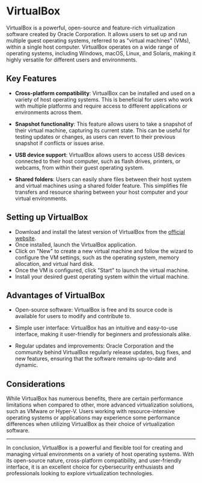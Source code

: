 # VirtualBox

VirtualBox is a powerful, open-source and feature-rich virtualization software created by Oracle Corporation. It allows users to set up and run multiple guest operating systems, referred to as "virtual machines" (VMs), within a single host computer. VirtualBox operates on a wide range of operating systems, including Windows, macOS, Linux, and Solaris, making it highly versatile for different users and environments.

## Key Features

- **Cross-platform compatibility**: VirtualBox can be installed and used on a variety of host operating systems. This is beneficial for users who work with multiple platforms and require access to different applications or environments across them.

- **Snapshot functionality**: This feature allows users to take a snapshot of their virtual machine, capturing its current state. This can be useful for testing updates or changes, as users can revert to their previous snapshot if conflicts or issues arise.

- **USB device support**: VirtualBox allows users to access USB devices connected to their host computer, such as flash drives, printers, or webcams, from within their guest operating system.

- **Shared folders**: Users can easily share files between their host system and virtual machines using a shared folder feature. This simplifies file transfers and resource sharing between your host computer and your virtual environments.

## Setting up VirtualBox

- Download and install the latest version of VirtualBox from the [official website](https://www.virtualbox.org/).
- Once installed, launch the VirtualBox application.
- Click on "New" to create a new virtual machine and follow the wizard to configure the VM settings, such as the operating system, memory allocation, and virtual hard disk.
- Once the VM is configured, click "Start" to launch the virtual machine.
- Install your desired guest operating system within the virtual machine.

## Advantages of VirtualBox

- Open-source software: VirtualBox is free and its source code is available for users to modify and contribute to.

- Simple user interface: VirtualBox has an intuitive and easy-to-use interface, making it user-friendly for beginners and professionals alike.

- Regular updates and improvements: Oracle Corporation and the community behind VirtualBox regularly release updates, bug fixes, and new features, ensuring that the software remains up-to-date and dynamic.

## Considerations

While VirtualBox has numerous benefits, there are certain performance limitations when compared to other, more advanced virtualization solutions, such as VMware or Hyper-V. Users working with resource-intensive operating systems or applications may experience some performance differences when utilizing VirtualBox as their choice of virtualization software.

---

In conclusion, VirtualBox is a powerful and flexible tool for creating and managing virtual environments on a variety of host operating systems. With its open-source nature, cross-platform compatibility, and user-friendly interface, it is an excellent choice for cybersecurity enthusiasts and professionals looking to explore virtualization technologies.
